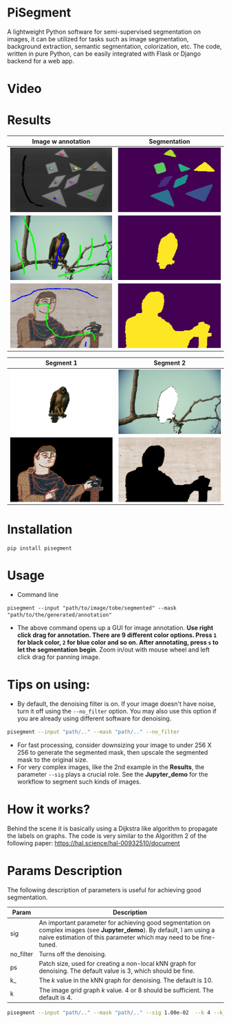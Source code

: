# PiSegment
A lightweight Python software for semi-supervised segmentation on images, it can be utilized for tasks such as image segmentation, background extraction, semantic segmentation, colorization, etc. The code, written in pure Python, can be easily integrated with Flask or Django backend for a web app.
# Video


# Results

| Image w annotation    | Segmentation |
| ----------- | ----------- |
|<img src="./imgs/combined_tan.png" alt="org_img" width="250" height="150">   | <img src="./imgs/seg_image_tan.png" alt="segmented" width="250" height="150">    |
|<img src="./imgs/combined_mask.png" alt="org_img" width="250" height="150">   | <img src="./imgs/seg_image_b.png" alt="segmented" width="250" height="150">    |
|<img src="./imgs/combined_tap.png" alt="org_img" width="250" height="150">   | <img src="./imgs/seg_image_tap.png" alt="segmented" width="250" height="150">    |

| Segment 1   | Segment 2 |
| ----------- | ----------- |
|<img src="./imgs/seg_4_b.png" alt="org_img" width="250" height="150">   | <img src="./imgs/seg_3_b.png" alt="segmented" width="250" height="150">    |
|<img src="./imgs/seg_4_tap.png" alt="org_img" width="250" height="150">   | <img src="./imgs/seg_3_tap.png" alt="segmented" width="250" height="150">    |


# Installation
```
pip install pisegment
```

# Usage
- Command line
```
pisegment --input "path/to/image/tobe/segmented" --mask "path/to/the/generated/annotation"
```
- The above command opens up a GUI for image annotation. **Use right click drag for annotation. There are 9 different color options. Press `1` for black color, `2` for blue color and so on. After annotating, press `s` to let the segmentation begin**. Zoom in/out with mouse wheel and left click drag for panning image.

# Tips on using:
- By default, the denoising filter is on. If your image doesn't have noise, turn it off using the `--no_filter` option. You may also use this option if you are already using different software for denoising.
```bash
pisegment --input "path/.." --mask "path/.." --no_filter
```
- For fast processing, consider downsizing your image to under 256 X 256 to generate the segmented mask, then upscale the segmented mask to the original size.
- For very complex images, like the 2nd example in the **Results**, the parameter `--sig` plays a crucial role. See the **Jupyter_demo** for the workflow to segment such kinds of images.

# How it works?
Behind the scene it is basically using a Dijkstra like algorithm to propagate the labels on graphs. The code is very similar to the Algorithm 2 of the following paper: https://hal.science/hal-00932510/document

# Params Description
The following description of parameters is useful for achieving good segmentation.

| Param | Description |
| --- | --- |
| sig | An important parameter for achieving good segmentation on complex images (see **Jupyter_demo**). By default, I am using a naive estimation of this parameter which may need to be fine-tuned. |
| no_filter | Turns off the denoising. |
| ps | Patch size, used for creating a non-local kNN graph for denoising. The default value is 3, which should be fine. |
| k_ | The $k$ value in the kNN graph for denoising. The default is 10. |
| k | The image grid graph $k$ value. 4 or 8 should be sufficient. The default is 4. |
```bash
pisegment --input "path/.." --mask "path/.." --sig 1.00e-02  --k 4 --k_ 10 --ps 3 --no_filter
```

